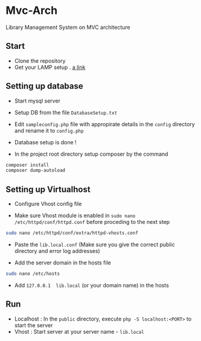 # Mvc-Arch

Library Management System on MVC architecture

## Start
* Clone the repository
* Get your LAMP setup . [a link](https://forum.manjaro.org/t/howto-install-apache-mariadb-mysql-php-lamp/13000)

## Setting up database
* Start mysql server

* Setup DB from the file `DatabaseSetup.txt`

* Edit `sampleconfig.php` file with appropirate details in the `config` directory and rename it to `config.php`

* Database setup is done !


* In the project root directory setup composer by the command 
```bash
composer install
composer dump-autoload
```

## Setting up Virtualhost

* Configure Vhost config file

* Make sure Vhost module is enabled in `sudo nano /etc/httpd/conf/httpd.conf` before proceding to the next step 

```bash
sudo nano /etc/httpd/conf/extra/httpd-vhosts.conf
```
* Paste the `lib.local.conf` (Make sure you give the correct public directory and error log addresses)

* Add the server domain in the hosts file

```bash
sudo nano /etc/hosts
```

* Add `127.0.0.1  lib.local` (or your domain name) in the hosts

## Run 

* Localhost : In the `public` directory, execute `php -S localhost:<PORT>` to start the server
* Vhost : Start server at your server name - `lib.local`
